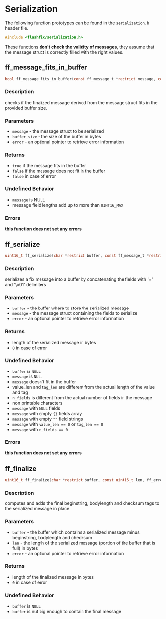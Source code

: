 # Serialization

The following function prototypes can be found in the `serialization.h` header file.

```c
#include <flashfix/serialization.h>
```

These functions **don't check the validity of messages**, they assume that the message struct is correctly filled with the right values.

## ff_message_fits_in_buffer

```c
bool ff_message_fits_in_buffer(const ff_message_t *restrict message, const uint16_t buffer_size, ff_error_t *restrict error);
```

### Description
checks if the finalized message derived from the message struct fits in the provided buffer size.

### Parameters
  - `message` - the message struct to be serialized
  - `buffer_size` - the size of the buffer in bytes
  - `error` - an optional pointer to retrieve error information

### Returns
  - `true` if the message fits in the buffer
  - `false` if the message does not fit in the buffer
  - `false` in case of error

### Undefined Behavior
  - `message` is NULL
  - message field lengths add up to more than `UINT16_MAX`

### Errors
  __this function does not set any errors__

## ff_serialize

```c
uint16_t ff_serialize(char *restrict buffer, const ff_message_t *restrict message, ff_error_t *restrict error);
```

### Description
serializes a fix message into a buffer by concatenating the fields with '=' and '\x01' delimiters

### Parameters
  - `buffer` - the buffer where to store the serialized message
  - `message` - the message struct containing the fields to serialize
  - `error` - an optional pointer to retrieve error information

### Returns
  - length of the serialized message in bytes
  - `0` in case of error

### Undefined Behavior
  - `buffer` is `NULL`
  - `message` is `NULL`
  - `message` doesn't fit in the buffer
  - value_len and `tag_len` are different from the actual length of the value and tag
  - `n_fields` is different from the actual number of fields in the message
  - non printable characters
  - `message` with `NULL` fields
  - `message` with empty `{}` fields array
  - `message` with empty `""` field strings 
  - `message` with `value_len == 0` or `tag_len == 0`
  - `message` with `n_fields == 0`

### Errors
  __this function does not set any errors__

## ff_finalize

```c
uint16_t ff_finalize(char *restrict buffer, const uint16_t len, ff_error_t *restrict error);
```

### Description
computes and adds the final beginstring, bodylength and checksum tags to the serialized message in place

### Parameters
  - `buffer` - the buffer which contains a serialized message minus beginstring, bodylength and checksum
  - `len` - the length of the serialized message (portion of the buffer that is full) in bytes
  - `error` - an optional pointer to retrieve error information

### Returns
  - length of the finalized message in bytes
  - `0` in case of error

### Undefined Behavior
  - `buffer` is `NULL`
  - `buffer` is nut big enough to contain the final message